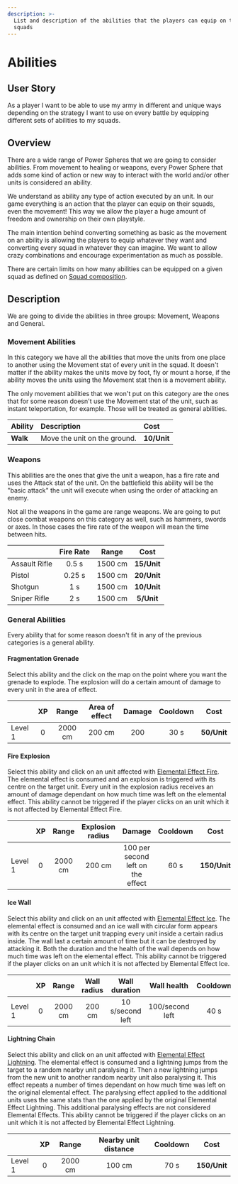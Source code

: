 ```yaml
---
description: >-
  List and description of the abilities that the players can equip on their
  squads
---
```


# Abilities

## User Story

As a player I want to be able to use my army in different and unique ways depending on the strategy I want to use on every battle by equipping different sets of abilities to my squads.

## Overview

There are a wide range of Power Spheres that we are going to consider abilities. From movement to healing or weapons, every Power Sphere that adds some kind of action or new way to interact with the world and/or other units is considered an ability.

We understand as ability any type of action executed by an unit. In our game everything is an action that the player can equip on their squads, even the movement! This way we allow the player a huge amount of freedom and ownership on their own playstyle.

The main intention behind converting something as basic as the movement on an ability is allowing the players to equip whatever they want and converting every squad in whatever they can imagine. We want to allow crazy combinations and encourage experimentation as much as possible.

There are certain limits on how many abilities can be equipped on a given squad as defined on [Squad composition](../#building-a-squad).

## Description

We are going to divide the abilities in three groups: Movement, Weapons and General.

### Movement Abilities

In this category we have all the abilities that move the units from one place to another using the Movement stat of every unit in the squad. It doesn't matter if the ability makes the units move by foot, fly or mount a horse, if the ability moves the units using the Movement stat then is a movement ability.

The only movement abilities that we won't put on this category are the ones that for some reason doesn't use the Movement stat of the unit, such as instant teleportation, for example. Those will be treated as general abilities.

| Ability | Description | Cost |
| :--- | :--- | :--- |
| **Walk** | Move the unit on the ground. | **10/Unit** |

### Weapons

This abilities are the ones that give the unit a weapon, has a fire rate and uses the Attack stat of the unit. On the battlefield this ability will be the "basic attack" the unit will execute when using the order of attacking an enemy.

Not all the weapons in the game are range weapons. We are going to put close combat weapons on this category as well, such as hammers, swords or axes. In those cases the fire rate of the weapon will mean the time between hits.

|  | Fire Rate | Range | Cost |
| :--- | :---: | :---: | :---: |
| Assault Rifle | 0.5 s | 1500 cm | **15/Unit** |
| Pistol | 0.25 s | 1500 cm | **20/Unit** |
| Shotgun | 1 s | 1500 cm | **10/Unit** |
| Sniper Rifle | 2 s | 1500 cm | **5/Unit** |

### General Abilities

Every ability that for some reason doesn't fit in any of the previous categories is a general ability.

#### Fragmentation Grenade

Select this ability and the click on the map on the point where you want the grenade to explode. The explosion will do a certain amount of damage to every unit in the area of effect.

|  | XP | Range | Area of effect | Damage | Cooldown | Cost |
| :--- | :---: | :---: | :---: | :---: | :---: | :---: |
| Level 1 | 0 | 2000 cm | 200 cm | 200 | 30 s | **50/Unit** |

#### Fire Explosion

Select this ability and click on an unit affected with [Elemental Effect Fire](../../combat.md#common-elemental-effects). The elemental effect is consumed and an explosion is triggered with its centre on the target unit. Every unit in the explosion radius receives an amount of damage dependant on how much time was left on the elemental effect. This ability cannot be triggered if the player clicks on an unit which it is not affected by Elemental Effect Fire.

|  | XP | Range | Explosion radius | Damage | Cooldown | Cost |
| :--- | :---: | :---: | :---: | :---: | :---: | :---: |
| Level 1 | 0 | 2000 cm | 200 cm | 100 per second left on the effect | 60 s | **150/Unit** |

#### Ice Wall

Select this ability and click on an unit affected with [Elemental Effect Ice](../../combat.md#common-elemental-effects). The elemental effect is consumed and an ice wall with circular form appears with its centre on the target unit trapping every unit inside a certain radius inside. The wall last a certain amount of time but it can be destroyed by attacking it. Both the duration and the health of the wall depends on how much time was left on the elemental effect. This ability cannot be triggered if the player clicks on an unit which it is not affected by Elemental Effect Ice.

|  | XP | Range | Wall radius  | Wall duration | Wall health | Cooldown | Cost |
| :--- | :---: | :---: | :---: | :---: | :---: | :---: | :---: |
| Level 1 | 0 | 2000 cm | 200 cm | 10 s/second left | 100/second left | 40 s | **75/Unit** |

#### Lightning Chain

Select this ability and click on an unit affected with [Elemental Effect Lightning](../../combat.md#common-elemental-effects). The elemental effect is consumed and a lightning jumps from the target to a random nearby unit paralysing it. Then a new lightning jumps from the new unit to another random nearby unit also paralysing it. This effect repeats a number of times dependant on how much time was left on the original elemental effect. The paralysing effect applied to the additional units uses the same stats than the one applied by the original Elemental Effect Lightning. This additional paralysing effects are not considered Elemental Effects. This ability cannot be triggered if the player clicks on an unit which it is not affected by Elemental Effect Lightning.

|  | XP | Range | Nearby unit distance | Cooldown | Cost |
| :--- | :---: | :---: | :---: | :---: | :---: |
| Level 1 | 0 | 2000 cm | 100 cm | 70 s | **150/Unit** |

